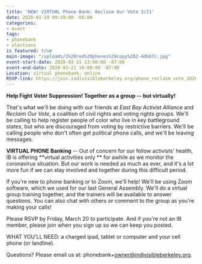 ```yaml
---
title: 'NEW! VIRTUAL Phone Bank: Reclaim Our Vote 3/21'
date: 2020-01-29 09:29:00 -08:00
categories:
- event
tags:
- phonebank
- elections
is featured: true
main-image: "/uploads/3%20red%20phones%20copy%202-4db67c.jpg"
event-start-date: 2020-03-21 13:00:00 -07:00
event-end-date: 2020-03-21 16:00:00 -07:00
Location: virtual phonebank, online
RSVP-link: https://join.indivisibleberkeley.org/phone_reclaim_vote_2020_03_21
---
```


**Help Fight Voter Suppression!  Together as a group -- but virtually!**

That's what we'll be doing with our friends at *East Bay Activist Alliance* and *Reclaim Our Vote*, a coalition of civil rights and voting rights groups.  We'll be calling to help register people of color who live in key battleground states, but who are discouraged from voting by restrictive barriers.  We'll be calling people who don't often get political phone calls, and we'll be leaving messages.

**VIRTUAL PHONE Banking** --   Out of concern for our fellow activists' health, IB is offering \*\*virtual activities only \*\* for awhile as we monitor the coronavirus situation.  But our work is needed as much as ever, and it's a lot more fun if we can stay involved and together during this difficult period.

If you're new to phone banking or to Zoom, we'll help! We'll be using Zoom software, which we used for our last General Assembly.  We'll do a virtual group training together, and the trainers will be available to answer questions.  You can also chat with others or comment to the group as you're making your calls!

Please RSVP by Friday, March 20 to participate.  And if you're not an IB member, please join when you sign up so we can keep you posted.

WHAT YOU'LL NEED: a charged ipad, tablet or computer and your cell phone (or landline).

Questions? Please email us at: phonebank\+owner@indivisibleberkeley.org.